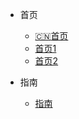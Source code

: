 * 首页

  * [:cn:首页](first/first)
  * [首页1](first/first1)
  * [首页2](first/first2)


* 指南
  * [指南](guide/guide)
